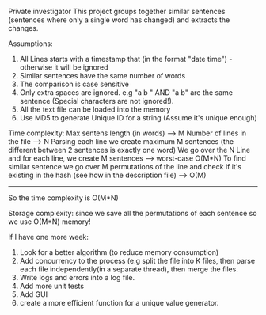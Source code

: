 Private investigator
This project groups together similar sentences (sentences where only a single word has
changed) and extracts the changes.


Assumptions:
1) All Lines starts with a timestamp that (in the format "date time") - otherwise it will be ignored
2) Similar sentences have the same number of words
3) The comparison is case sensitive
4) Only extra spaces are ignored. e.g  "a     b   "  AND "a b" are the same sentence (Special characters are not ignored!).
5) All the text file can be loaded into the memory
6) Use MD5 to generate Unique ID for a string (Assume it's unique enough)

Time complexity:
Max sentens length (in words) --> M
Number of lines in the file  --> N
Parsing each line we create maximum M sentences (the different between 2 sentences is exactly one word)
We go over the N Line and for each line, we create M sentences --> worst-case  O(M*N)
To find similar sentence we go over M permutations of the line and check if it's existing in the hash (see how in the description file) --> O(M)

------
So the time complexity is O(M*N)

Storage complexity:
since we save all the permutations of each sentence so we use O(M*N) memory!



If I have one more week:
1) Look for a better algorithm (to reduce memory consumption)
2) Add concurrency to the process (e.g split the file into K files, then parse each file independently(in a separate thread),  then merge the files.
3) Write logs and errors into a log file.
4) Add more unit tests
5) Add GUI
6) create a more efficient function for a unique value generator.


